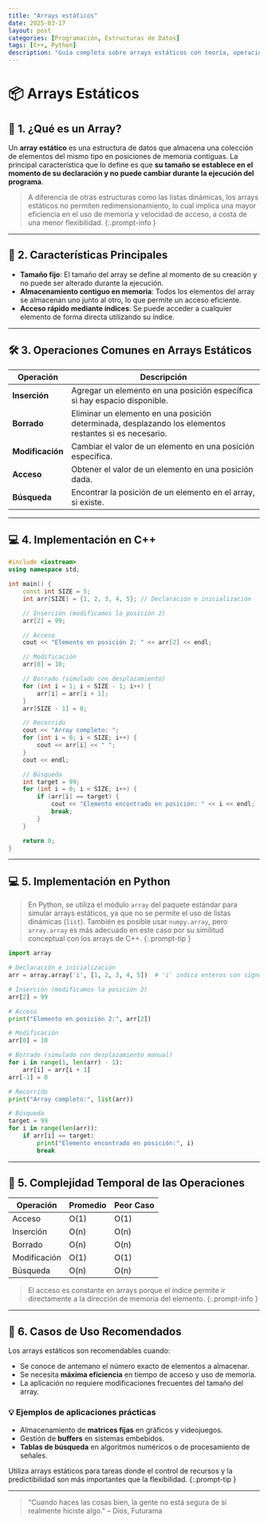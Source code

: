 ```yaml
---
title: "Arrays estáticos"
date: 2025-03-17
layout: post
categories: [Programación, Estructuras de Datos]
tags: [C++, Python]
description: "Guía completa sobre arrays estáticos con teoría, operaciones y ejemplos en C++ y Python."
---
```


# 📦 Arrays Estáticos

## 📘 1. ¿Qué es un Array?

Un **array estático** es una estructura de datos que almacena una colección de elementos del mismo tipo en posiciones de memoria contiguas. La principal característica que lo define es que **su tamaño se establece en el momento de su declaración y no puede cambiar durante la ejecución del programa**.

> A diferencia de otras estructuras como las listas dinámicas, los arrays estáticos no permiten redimensionamiento, lo cual implica una mayor eficiencia en el uso de memoria y velocidad de acceso, a costa de una menor flexibilidad.
{:.prompt-info }

---

## 🧩 2. Características Principales

- **Tamaño fijo**: El tamaño del array se define al momento de su creación y no puede ser alterado durante la ejecución.
- **Almacenamiento contiguo en memoria**: Todos los elementos del array se almacenan uno junto al otro, lo que permite un acceso eficiente.
- **Acceso rápido mediante índices**: Se puede acceder a cualquier elemento de forma directa utilizando su índice.

---

## 🛠️ 3. Operaciones Comunes en Arrays Estáticos

| **Operación**    | **Descripción**                                                                                        |
| ---------------- | ------------------------------------------------------------------------------------------------------ |
| **Inserción**    | Agregar un elemento en una posición específica si hay espacio disponible.                              |
| **Borrado**      | Eliminar un elemento en una posición determinada, desplazando los elementos restantes si es necesario. |
| **Modificación** | Cambiar el valor de un elemento en una posición específica.                                            |
| **Acceso**       | Obtener el valor de un elemento en una posición dada.                                                  |
| **Búsqueda**     | Encontrar la posición de un elemento en el array, si existe.                                           |

---

## 💻 4. Implementación en C++

```cpp
#include <iostream>
using namespace std;

int main() {
    const int SIZE = 5;
    int arr[SIZE] = {1, 2, 3, 4, 5}; // Declaración e inicialización

    // Inserción (modificamos la posición 2)
    arr[2] = 99;

    // Acceso
    cout << "Elemento en posición 2: " << arr[2] << endl;

    // Modificación
    arr[0] = 10;

    // Borrado (simulado con desplazamiento)
    for (int i = 1; i < SIZE - 1; i++) {
        arr[i] = arr[i + 1];
    }
    arr[SIZE - 1] = 0;

    // Recorrido
    cout << "Array completo: ";
    for (int i = 0; i < SIZE; i++) {
        cout << arr[i] << " ";
    }
    cout << endl;

    // Búsqueda
    int target = 99;
    for (int i = 0; i < SIZE; i++) {
        if (arr[i] == target) {
            cout << "Elemento encontrado en posición: " << i << endl;
            break;
        }
    }

    return 0;
}
```
---

## 💻 5. Implementación en Python

> En Python, se utiliza el módulo `array` del paquete estándar para simular arrays estáticos, ya que no se permite el uso de listas dinámicas (`list`). También es posible usar `numpy.array`, pero `array.array` es más adecuado en este caso por su similitud conceptual con los arrays de C++.
{:.prompt-tip }

```py
import array

# Declaración e inicialización
arr = array.array('i', [1, 2, 3, 4, 5])  # 'i' indica enteros con signo

# Inserción (modificamos la posición 2)
arr[2] = 99

# Acceso
print("Elemento en posición 2:", arr[2])

# Modificación
arr[0] = 10

# Borrado (simulado con desplazamiento manual)
for i in range(1, len(arr) - 1):
    arr[i] = arr[i + 1]
arr[-1] = 0

# Recorrido
print("Array completo:", list(arr))

# Búsqueda
target = 99
for i in range(len(arr)):
    if arr[i] == target:
        print("Elemento encontrado en posición:", i)
        break
```
--- 

## 🧮 5. Complejidad Temporal de las Operaciones

| **Operación** | **Promedio** | **Peor Caso** |
| ------------- | ------------ | ------------- |
| Acceso        | O(1)         | O(1)          |
| Inserción     | O(n)         | O(n)          |
| Borrado       | O(n)         | O(n)          |
| Modificación  | O(1)         | O(1)          |
| Búsqueda      | O(n)         | O(n)          |

> El acceso es constante en arrays porque el índice permite ir directamente a la dirección de memoria del elemento.
{:.prompt-info }

---

## 🚀 6. Casos de Uso Recomendados

Los arrays estáticos son recomendables cuando:

- Se conoce de antemano el número exacto de elementos a almacenar.
- Se necesita **máxima eficiencia** en tiempo de acceso y uso de memoria.
- La aplicación no requiere modificaciones frecuentes del tamaño del array.

### 💡 Ejemplos de aplicaciones prácticas

- Almacenamiento de **matrices fijas** en gráficos y videojuegos.
- Gestión de **buffers** en sistemas embebidos.
- **Tablas de búsqueda** en algoritmos numéricos o de procesamiento de señales.

Utiliza arrays estáticos para tareas donde el control de recursos y la predictibilidad son más importantes que la flexibilidad.
{:.prompt-tip }

<!-- Añadir la comparativa final con el resto de Estructuras -->

---

> "Cuando haces las cosas bien, la gente no está segura de si realmente hiciste algo." – Dios, Futurama